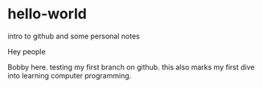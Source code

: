 # hello-world
intro to github and some personal notes


Hey people

Bobby here. testing my first branch on github.   this also marks my first dive into learning computer programming. 

